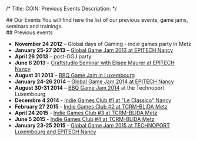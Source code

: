/*
Title: COIN: Previous Events
Description:
*/

<div id="leftcontent" markdown=1>
## Our Events
You will find here the list of our previous events, game jams, seminars and trainings.
</div><div id="rightcontent" markdown=1>
## Previous events

* **November 24 2012** – Global days of Gaming - indie games party in Metz
* **January 25-27 2013** – [Global Game Jam 2013 at EPITECH Nancy](http://ggj-est.fr)
* **April 26 2013** –  post-GGJ party
* **June 6 2013** – [Craftstudio Seminar with Elisée Maurer at EPITECH Nancy](craftstudio2013)
* **August 31 2013** – [BBQ Game Jam in Luxembourg](http://bbq.extra-coin.fr)
* **January 24-26 2014** – [Global Game Jam 2014 at EPITECH Nancy](http://ggj-est.fr)
* **August 30-31 2014** – [BBQ Game Jam 2014](http://bbq.extra-coin.org/index_en.php) at the Technoport Luxembourg
* **Decembre 4 2014** - [Indie Games Club #1 at "Le Classico" Nancy](https://www.facebook.com/events/583046165129239/)
* **February 27 2015** - [Indie Games Club #2 at TCRM-BLIDA Metz](https://www.facebook.com/events/1551890165083664/)
* **April 24 2015** - [Indie Games Club #3 at TCRM-BLIDA Metz](https://www.facebook.com/events/1615117162064606/)
* **June 5 2015** - [Indie Games Club #4 at TCRM-BLIDA Metz](https://www.facebook.com/events/583046165129239/)
* **January 23-25 2015** - [Global Game Jam 2015 at TECHNOPORT Luxembourg and EPITECH Nancy](http://ggj.extra-coin.org)

</div>
